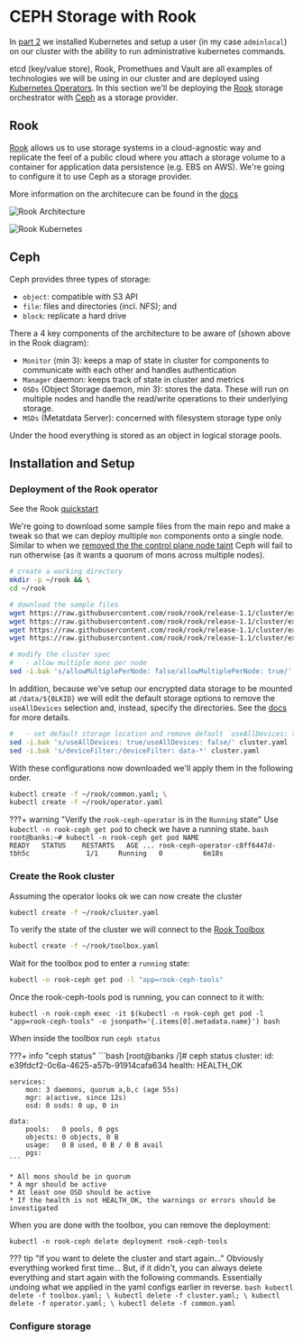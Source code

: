 # CEPH Storage with Rook
In [part 2]() we installed Kubernetes and setup a user (in my case `adminlocal`) on our cluster with the ability to run administrative kubernetes commands.

etcd (key/value store), Rook, Promethues and Vault are all examples of technologies we will be using in our cluster and are deployed using [Kubernetes Operators](https://kubernetes.io/docs/concepts/extend-kubernetes/operator/). In this section we'll be deploying the [Rook](https://rook.io) storage orchestrator with [Ceph](http://ceph.com) as a storage provider. 

## Rook
[Rook](https://rook.io) allows us to use storage systems in a cloud-agnostic way and replicate the feel of a public cloud where you attach a storage volume to a container for application data persistence (e.g. EBS on AWS). We're going to configure it to use Ceph as a storage provider.

More information on the architecure can be found in the [docs](https://rook.github.io/docs/rook/master/ceph-storage.html)

![Rook Architecture](https://rook.github.io/docs/rook/master/media/rook-architecture.png)

![Rook Kubernetes](https://rook.github.io/docs/rook/master/media/kubernetes.png)

## Ceph
Ceph provides three types of storage:

* `object`: compatible with S3 API
* `file`: files and directories (incl. NFS); and
* `block`: replicate a hard drive

There a 4 key components of the architecture to be aware of (shown above in the Rook diagram):

* `Monitor` (min 3): keeps a map of state in cluster for components to communicate with each other and handles authentication
* `Manager` daemon: keeps track of state in cluster and metrics
* `OSDs` (Object Storage daemon, min 3): stores the data. These will run on multiple nodes and handle the read/write operations to their underlying storage.
* `MSDs` (Metatdata Server): concerned with filesystem storage type only

Under the hood everything is stored as an object in logical storage pools.

## Installation and Setup
### Deployment of the Rook operator
See the Rook [quickstart](https://rook.io/docs/rook/v1.1/ceph-quickstart.html)

We're going to download some sample files from the main repo and make a tweak so that we can deploy multiple `mon` components onto a single node. Similar to when we [removed the the control plane node taint](01.infrastructure/02.kubernetes/00.configuring.kubernetes.md#remove-the-control-plane-node-isolation-taint) Ceph will fail to run otherwise (as it wants a quorum of mons across multiple nodes).

```bash
# create a working directory
mkdir -p ~/rook && \
cd ~/rook

# download the sample files
wget https://raw.githubusercontent.com/rook/rook/release-1.1/cluster/examples/kubernetes/ceph/common.yaml; \
wget https://raw.githubusercontent.com/rook/rook/release-1.1/cluster/examples/kubernetes/ceph/operator.yaml; \
wget https://raw.githubusercontent.com/rook/rook/release-1.1/cluster/examples/kubernetes/ceph/cluster.yaml; \
wget https://raw.githubusercontent.com/rook/rook/release-1.1/cluster/examples/kubernetes/ceph/toolbox.yaml

# modify the cluster spec
#   - allow multiple mons per node
sed -i.bak 's/allowMultiplePerNode: false/allowMultiplePerNode: true/' cluster.yaml
```

In addition, because we've setup our encrypted data storage to be mounted at `/data/${BLKID}` we will edit the default storage options to remove the `useAllDevices` selection and, instead, specify the directories. See the [docs](https://rook.io/docs/rook/v1.1/ceph-cluster-crd.html#storage-configuration-cluster-wide-directories) for more details.

```bash
#   - set default storage location and remove default `useAllDevices: true`
sed -i.bak 's/useAllDevices: true/useAllDevices: false/' cluster.yaml
sed -i.bak 's/deviceFilter:/deviceFilter: data-*' cluster.yaml
```

With these configurations now downloaded we'll apply them in the following order.

```bash
kubectl create -f ~/rook/common.yaml; \
kubectl create -f ~/rook/operator.yaml
```

???+ warning "Verify the `rook-ceph-operator` is in the `Running` state"
    Use `kubectl -n rook-ceph get pod` to check we have a running state.
    ```bash
    root@banks:~# kubectl -n rook-ceph get pod
    NAME                                            READY   STATUS    RESTARTS   AGE
    ...
    rook-ceph-operator-c8ff6447d-tbh5c              1/1     Running   0          6m18s
    ```

### Create the Rook cluster
Assuming the operator looks ok we can now create the cluster
```bash
kubectl create -f ~/rook/cluster.yaml
```

To verify the state of the cluster we will connect to the [Rook Toolbox](https://rook.io/docs/rook/v1.1/ceph-toolbox.html)

```bash
kubectl create -f ~/rook/toolbox.yaml
```

Wait for the toolbox pod to enter a `running` state:

```bash
kubectl -n rook-ceph get pod -l "app=rook-ceph-tools"
```

Once the rook-ceph-tools pod is running, you can connect to it with:
```
kubectl -n rook-ceph exec -it $(kubectl -n rook-ceph get pod -l "app=rook-ceph-tools" -o jsonpath='{.items[0].metadata.name}') bash
```

When inside the toolbox run `ceph status`

???+ info "ceph status"
    ```bash
    [root@banks /]# ceph status
    cluster:
        id:     e39fdcf2-0c6a-4625-a57b-91914cafa634
        health: HEALTH_OK
    
    services:
        mon: 3 daemons, quorum a,b,c (age 55s)
        mgr: a(active, since 12s)
        osd: 0 osds: 0 up, 0 in
    
    data:
        pools:   0 pools, 0 pgs
        objects: 0 objects, 0 B
        usage:   0 B used, 0 B / 0 B avail
        pgs:     
    ```

    * All mons should be in quorum
    * A mgr should be active
    * At least one OSD should be active
    * If the health is not HEALTH_OK, the warnings or errors should be investigated

When you are done with the toolbox, you can remove the deployment:
```
kubectl -n rook-ceph delete deployment rook-ceph-tools
```

??? tip "If you want to delete the cluster and start again..."
    Obviously everything worked first time... But, if it didn't, you can always delete everything and start again with the following commands. Essentially undoing what we applied in the yaml configs earlier in reverse.
    ```bash
    kubectl delete -f toolbox.yaml; \
    kubectl delete -f cluster.yaml; \
    kubectl delete -f operator.yaml; \
    kubectl delete -f common.yaml
    ```

### Configure storage
